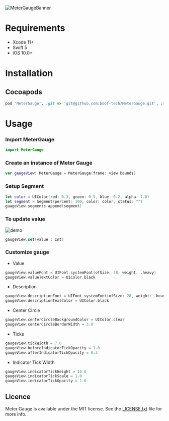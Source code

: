 ![MeterGaugeBanner](https://user-images.githubusercontent.com/35375629/107658858-cd98b580-6c9b-11eb-9542-a26f2061693a.jpg)

# Requirements
- Xcode 11+
- Swift 5
- iOS 10.0+


# Installation


## Cocoapods
```ruby
pod 'MeterGauge', :git => 'git@github.com:boof-tech/MeterGauge.git', :tag => '0.0.1'
```

# Usage

### Import MeterGauge
```swift
import MeterGauge
```

### Create an instance of Meter Gauge
```swift
var gaugeView: MeterGauge = MeterGauge(frame: view.bounds)

```
### Setup Segment
```swift
let color = UIColor(red: 0.3, green: 0.5, blue: 0.2, alpha: 1.0)
let segment = Segment(percent: 100, color: color, status: "")
guageView.segments.append(segment)
```

### To update value
![demo](https://user-images.githubusercontent.com/35375629/107660125-29b00980-6c9d-11eb-831e-a4ee3ea15d81.gif)
```swift
gaugeView.set(value : Int)
```

### Customize gauge

- Value
```swift 
gaugeView.valueFont = UIFont.systemFont(ofSize: 28, weight: .heavy)
gaugeView.valueTextColor = UIColor.black
```
- Description
```swift 
gaugeView.descriptionFont = UIFont.systemFont(ofSize: 28, weight: .heavy)
gaugeView.descriptionTextColor = UIColor.black
```
- Center Circle
```swift 
gaugeView.centerCircleBackgroundColor = UIColor.clear
gaugeView.centerCircleBorderWidth = 3.0
```
- Ticks
```swift 
gaugeView.tickWidth = 7.0
gaugeView.beforeIndicatorTickOpacity = 1.0
gaugeView.afterIndicatorTickOpacity = 0.3
```
- Indicator Tick Width
```swift 
gaugeView.indicatorTickHeight = 10.0
gaugeView.indicatorTickScale = 1.0
gaugeView.indicatorTickOpacity = 1.0
```

## Licence
Meter Gauge is available under the MIT license. See the [LICENSE.txt](https://github.com/boof-tech/MeterGauge/blob/main/LICENSE) file for more info.


